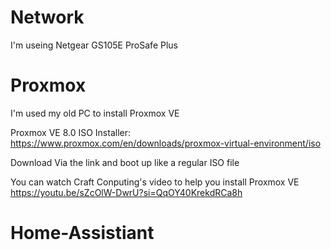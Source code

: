 # Network
I'm useing Netgear GS105E ProSafe Plus

# Proxmox
I'm used my old PC to install Proxmox VE

Proxmox VE 8.0 ISO Installer:
https://www.proxmox.com/en/downloads/proxmox-virtual-environment/iso

Download Via the link and boot up like a regular ISO file

You can watch Craft Conputing's video to help you install Proxmox VE
https://youtu.be/sZcOlW-DwrU?si=QqOY40KrekdRCa8h

# Home-Assistiant
